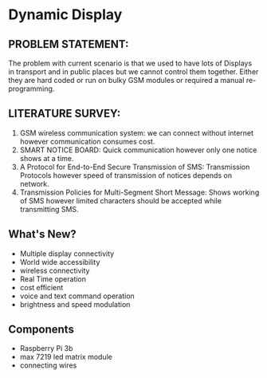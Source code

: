 # Dynamic Display
## PROBLEM STATEMENT:
The problem with current scenario is that we used to have lots of Displays in transport and in public places but we cannot control    them together. Either they are hard coded or run on bulky GSM modules or required a manual re-programming.

## LITERATURE SURVEY:
  1. GSM wireless communication system: we can connect without internet however communication consumes cost.
  2. SMART NOTICE BOARD: Quick communication however only one notice shows at a time.
  3. A Protocol for End-to-End Secure Transmission of SMS: Transmission Protocols however speed of transmission of notices depends on network.
  4. Transmission Policies for Multi-Segment Short Message: Shows working of SMS however limited characters should be accepted while transmitting SMS.
  
## What's New?
  - Multiple display connectivity
  - World wide accessibility
  - wireless connectivity
  - Real Time operation
  - cost efficient
  - voice and text command operation
  - brightness and speed modulation
 
## Components
  - Raspberry Pi 3b
  - max 7219 led matrix module
  - connecting wires

  



